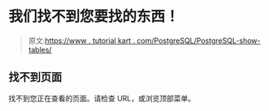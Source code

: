 # 我们找不到您要找的东西！

> 原文:[https://www . tutorial kart . com/PostgreSQL/PostgreSQL-show-tables/](https://www.tutorialkart.com/postgresql/postgresql-show-tables/)

## 找不到页面

找不到您正在查看的页面。请检查 URL，或浏览顶部菜单。